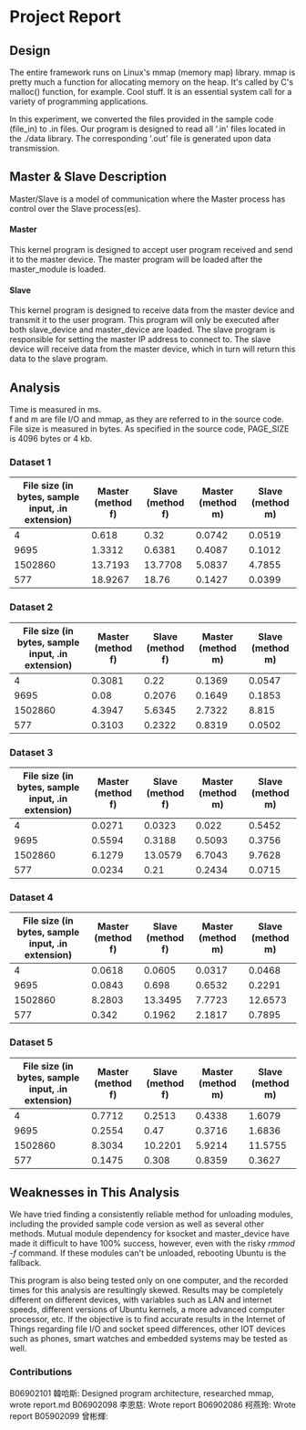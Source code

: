 # Project Report

## Design
The entire framework runs on Linux's mmap (memory map) library. mmap is pretty much a function for allocating memory on the heap. It's called by C's malloc() function, for example. Cool stuff. It is an essential system call for a variety of programming applications. <br>

In this experiment, we converted the files provided in the sample code (file_in) to .in files. Our program is designed to read all '.in' files located in the ./data library. The corresponding '.out' file is generated upon data transmission.



## Master & Slave Description
Master/Slave is a model of communication where the Master process has control over the Slave process(es). 
#### Master
This kernel program is designed to accept user program received and send it to the master device. The master program will be loaded after the master_module is loaded.

#### Slave
This kernel program is designed to receive data from the master device and transmit it to the user program. This program will only be executed after both slave_device and master_device are loaded. The slave program is responsible for setting the master IP address to connect to. The slave device will receive data from the master device, which in turn will return this data to the slave program.

## Analysis

Time is measured in ms.<br>
f and m are file I/O and mmap, as they are referred to in the source code.<br>
File size is measured in bytes. As specified in the source code, PAGE_SIZE is 4096 bytes or 4 kb.


### Dataset 1
|File size (in bytes, sample input, .in extension)|Master (method f)|Slave (method f)|Master (method m)|Slave (method m)|
|-------------------------------------------------|-----------------|----------------|-----------------|----------------|
| 4                                               | 0.618           | 0.32           | 0.0742           | 0.0519         | 
| 9695                                            | 1.3312          | 0.6381         | 0.4087           | 0.1012         | 
| 1502860                                         | 13.7193         | 13.7708        | 5.0837           | 4.7855         | 
| 577                                             | 18.9267         | 18.76          | 0.1427           | 0.0399         | 

### Dataset 2
|File size (in bytes, sample input, .in extension)|Master (method f)|Slave (method f)|Master (method m)|Slave (method m)|
|-------------------------------------------------|-----------------|----------------|-----------------|----------------|
|4                                                |0.3081           |0.22            |0.1369           |0.0547          |
|9695                                             |0.08             |0.2076          |0.1649           |0.1853          |
|1502860                                          |4.3947           |5.6345          |2.7322           |8.815           |
|577                                              |0.3103           |0.2322          |0.8319           |0.0502          |


### Dataset 3
|File size (in bytes, sample input, .in extension)|Master (method f)|Slave (method f)|Master (method m)|Slave (method m)|
|-------------------------------------------------|-----------------|----------------|-----------------|----------------|
|4                                                |0.0271           |0.0323          |0.022            |0.5452          |
|9695                                             |0.5594           |0.3188          |0.5093           |0.3756          |
|1502860                                          |6.1279           |13.0579         |6.7043           |9.7628          |
|577                                              |0.0234           |0.21            |0.2434           |0.0715          |


### Dataset 4
|File size (in bytes, sample input, .in extension)|Master (method f)|Slave (method f)|Master (method m)|Slave (method m)|
|-------------------------------------------------|-----------------|----------------|-----------------|----------------|
|4                                                |0.0618           |0.0605          |0.0317           |0.0468          |
|9695                                             |0.0843           |0.698           |0.6532           |0.2291          |
|1502860                                          |8.2803           |13.3495         |7.7723           |12.6573         |
|577                                              |0.342            |0.1962          |2.1817           |0.7895          |


### Dataset 5
|File size (in bytes, sample input, .in extension)|Master (method f)|Slave (method f)|Master (method m)|Slave (method m)|
|-------------------------------------------------|-----------------|----------------|-----------------|----------------|
|4                                                |0.7712           |0.2513          |0.4338           |1.6079          |
|9695                                             |0.2554           |0.47            |0.3716           |1.6836          |
|1502860                                          |8.3034           |10.2201         |5.9214           |11.5755         |
|577                                              |0.1475           |0.308           |0.8359           |0.3627          |

## Weaknesses in This Analysis
We have tried finding a consistently reliable method for unloading modules, including the provided sample code version as well as several other methods. Mutual module dependency for ksocket and master_device have made it difficult to have 100% success, however, even with the risky *rmmod -f* command. If these modules can't be unloaded, rebooting Ubuntu is the fallback.

This program is also being tested only on one computer, and the recorded times for this analysis are resultingly skewed. Results may be completely different on different devices, with variables such as LAN and internet speeds, different versions of Ubuntu kernels, a more advanced computer processor, etc. If the objective is to find accurate results in the Internet of Things regarding file I/O and socket speed differences, other IOT devices such as phones, smart watches and embedded systems may be tested as well.

### Contributions
B06902101 韓哈斯: Designed program architecture, researched mmap, wrote report.md
B06902098 李恩慈: Wrote report
B06902086 柯燕玲: Wrote report
B05902099 曾彬輝: 
